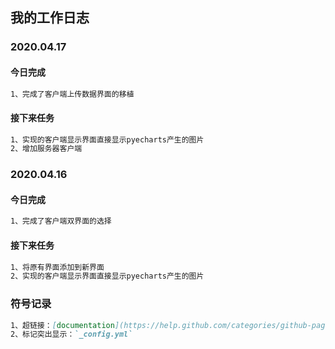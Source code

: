 ## 我的工作日志
### 2020.04.17
#### 今日完成
```markdown
1、完成了客户端上传数据界面的移植
```
#### 接下来任务
```markdown
1、实现的客户端显示界面直接显示pyecharts产生的图片
2、增加服务器客户端
```
### 2020.04.16
#### 今日完成
```markdown
1、完成了客户端双界面的选择
```
#### 接下来任务
```markdown
1、将原有界面添加到新界面
2、实现的客户端显示界面直接显示pyecharts产生的图片
```
### 符号记录
```markdown
1、超链接：[documentation](https://help.github.com/categories/github-pages-basics/)
2、标记突出显示：`_config.yml`
```
